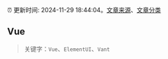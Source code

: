:alarm_clock: 更新时间: 2024-11-29 18:44:04。[文章来源](/README.md)、[文章分类](/TAGS.md)

## Vue


> 关键字：`Vue`、`ElementUI`、`Vant`



